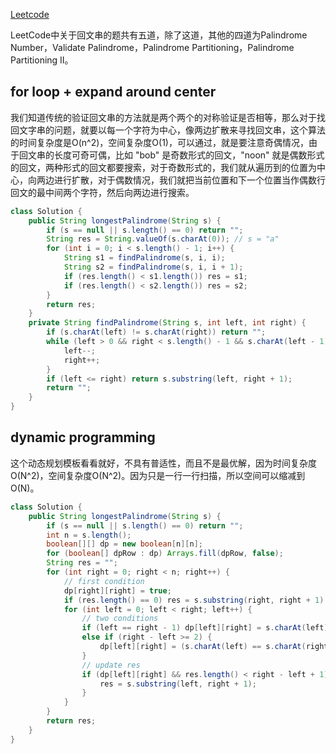[Leetcode](https://leetcode.com/problems/longest-palindromic-substring/)

LeetCode中关于回文串的题共有五道，除了这道，其他的四道为Palindrome Number，Validate Palindrome，Palindrome Partitioning，Palindrome Partitioning II。

## for loop + expand around center

我们知道传统的验证回文串的方法就是两个两个的对称验证是否相等，那么对于找回文字串的问题，就要以每一个字符为中心，像两边扩散来寻找回文串，这个算法的时间复杂度是O(n^2)，空间复杂度O(1)，可以通过，就是要注意奇偶情况，由于回文串的长度可奇可偶，比如 "bob" 是奇数形式的回文，"noon" 就是偶数形式的回文，两种形式的回文都要搜索，对于奇数形式的，我们就从遍历到的位置为中心，向两边进行扩散，对于偶数情况，我们就把当前位置和下一个位置当作偶数行回文的最中间两个字符，然后向两边进行搜索。

```java
class Solution {
    public String longestPalindrome(String s) {
        if (s == null || s.length() == 0) return "";
        String res = String.valueOf(s.charAt(0)); // s = "a"
        for (int i = 0; i < s.length() - 1; i++) {
            String s1 = findPalindrome(s, i, i); 
            String s2 = findPalindrome(s, i, i + 1);
            if (res.length() < s1.length()) res = s1;
            if (res.length() < s2.length()) res = s2;
        }
        return res;
    }
    private String findPalindrome(String s, int left, int right) {
        if (s.charAt(left) != s.charAt(right)) return "";
        while (left > 0 && right < s.length() - 1 && s.charAt(left - 1) == s.charAt(right + 1)) {
            left--;
            right++;
        }
        if (left <= right) return s.substring(left, right + 1);
        return "";
    }
}
```

## dynamic programming

这个动态规划模板看看就好，不具有普适性，而且不是最优解，因为时间复杂度O(N^2)，空间复杂度O(N^2)。因为只是一行一行扫描，所以空间可以缩减到O(N)。

```java
class Solution {
    public String longestPalindrome(String s) {
        if (s == null || s.length() == 0) return "";
        int n = s.length();
        boolean[][] dp = new boolean[n][n];
        for (boolean[] dpRow : dp) Arrays.fill(dpRow, false);
        String res = "";
        for (int right = 0; right < n; right++) {
            // first condition
            dp[right][right] = true;
            if (res.length() == 0) res = s.substring(right, right + 1);
            for (int left = 0; left < right; left++) {
                // two conditions
                if (left == right - 1) dp[left][right] = s.charAt(left) == s.charAt(right);
                else if (right - left >= 2) {
                    dp[left][right] = (s.charAt(left) == s.charAt(right)) && dp[left + 1][right - 1];
                }
                // update res
                if (dp[left][right] && res.length() < right - left + 1) {
                    res = s.substring(left, right + 1);
                }
            }
        }
        return res;
    }
}
```
